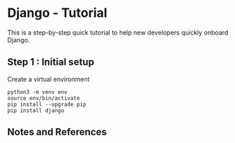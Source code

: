 Django - Tutorial
==================

This is a step-by-step quick tutorial to help new developers quickly onboard Django. 

Step 1 : Initial setup
--------------------------------------------

Create a virtual environment 

```
python3 -m venv env
source env/bin/activate
pip install --upgrade pip
pip install django
```

Notes and References
--------------------------------------------


